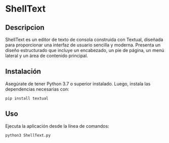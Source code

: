 # ShellText
 
## Descripcion

ShellText es un editor de texto de consola construida con Textual, diseñada para proporcionar una interfaz de usuario sencilla y moderna. Presenta un diseño estructurado que incluye un encabezado, un pie de página, un menú lateral y un área de contenido principal.

## Instalación
Asegúrate de tener Python 3.7 o superior instalado. Luego, instala las dependencias necesarias con:

```
pip install textual
```

## Uso
Ejecuta la aplicación desde la línea de comandos:

```
python3 ShellText.py
```
